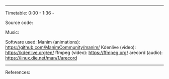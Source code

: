 <what the video is about>

------------------

Timetable:
0:00 - <something>
1:36 - <something else>

Source code:
<link to blob in this repository>

Music:
<credit the music used>

Software used:
Manim (animations): https://github.com/ManimCommunity/manim/
Kdenlive (video): https://kdenlive.org/en/
ffmpeg (video): https://ffmpeg.org/
arecord (audio): https://linux.die.net/man/1/arecord

------------------

References:
<things I used to make this video>

